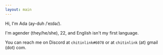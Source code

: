 ```yaml
---
layout: main
---
```


Hi, I'm Ada (ay-duh /ˈeɪdə/).

I'm agender (they/he/she), 22, and English isn't my first language.

You can reach me on Discord at `chitinlink#6078` or at `chitinlink` (at) gmail (dot) com.
